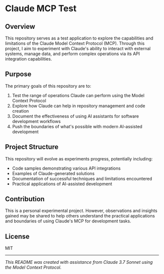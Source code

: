 # Claude MCP Test

## Overview
This repository serves as a test application to explore the capabilities and limitations of the Claude Model Context Protocol (MCP). Through this project, I aim to experiment with Claude's ability to interact with external systems, manage data, and perform complex operations via its API integration capabilities.

## Purpose
The primary goals of this repository are to:

1. Test the range of operations Claude can perform using the Model Context Protocol
2. Explore how Claude can help in repository management and code creation
3. Document the effectiveness of using AI assistants for software development workflows
4. Push the boundaries of what's possible with modern AI-assisted development

## Project Structure
This repository will evolve as experiments progress, potentially including:
- Code samples demonstrating various API integrations
- Examples of Claude-generated solutions
- Documentation of successful techniques and limitations encountered
- Practical applications of AI-assisted development

## Contribution
This is a personal experimental project. However, observations and insights gained may be shared to help others understand the practical applications and boundaries of using Claude's MCP for development tasks.

## License
MIT

---

*This README was created with assistance from Claude 3.7 Sonnet using the Model Context Protocol.*
